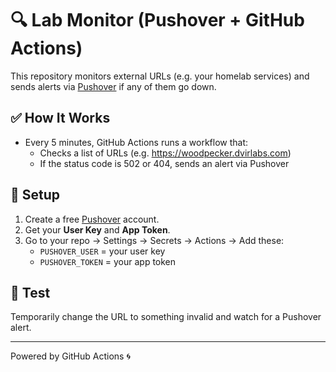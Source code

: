# 🔍 Lab Monitor (Pushover + GitHub Actions)

This repository monitors external URLs (e.g. your homelab services) and sends alerts via [Pushover](https://pushover.net) if any of them go down.

## ✅ How It Works

- Every 5 minutes, GitHub Actions runs a workflow that:
  - Checks a list of URLs (e.g. https://woodpecker.dvirlabs.com)
  - If the status code is 502 or 404, sends an alert via Pushover

## 🔐 Setup

1. Create a free [Pushover](https://pushover.net) account.
2. Get your **User Key** and **App Token**.
3. Go to your repo → Settings → Secrets → Actions → Add these:
   - `PUSHOVER_USER` = your user key
   - `PUSHOVER_TOKEN` = your app token

## 🧪 Test

Temporarily change the URL to something invalid and watch for a Pushover alert.

---
Powered by GitHub Actions 🌀
